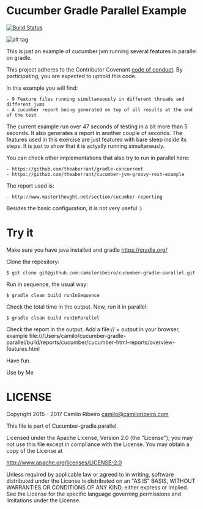 Cucumber Gradle Parallel Example
===============================

[![Build Status](https://travis-ci.org/camiloribeiro/cucumber-gradle-parallel.svg?branch=master)](https://travis-ci.org/camiloribeiro/cucumber-gradle-parallel)

![alt tag](https://raw.githubusercontent.com/camiloribeiro/cucumber-gradle-parallel/master/cucumber.png)

This is just an example of cucumber jvm running several features in parallel on gradle. 

This project adheres to the Contributor Covenant [code of conduct](CODE_OF_CONDUCT.md).
By participating, you are expected to uphold this code.

In this example you will find:

    - 9 Feature files running simultaneously in different threads and different jvms
    - A cucumber report being generated on top of all results at the end of the test
    
The current example run over 47 seconds of testing in a bit more than 5 seconds. It also generates a report in another couple of seconds. 
The features used in this exercise are just features with bare sleep inside its steps. It is just to show that it is actyally running simultaneusly.

You can check other implementations that also try to run in parallel here:

    - https://github.com/theaberrant/gradle-concurrent 
    - https://github.com/theaberrant/cucumber-jvm-groovy-rest-example

The report used is:

    - http://www.masterthought.net/section/cucumber-reporting

Besides the basic configuration, it is not very useful :)

Try it
========

Make sure you have java installed and gradle https://gradle.org/

Clone the repository:

    $ git clone git@github.com:camiloribeiro/cucumber-gradle-parallel.git

Run in sequence, the usual way:

    $ gradle clean build runInSequence

Check the total time in the output. Now, run it in parallel:

    $ gradle clean build runInParallel

Check the report in the output. 
Add a file:// + output in your browser, example file:///Users/camilo/cucumber-gradle-parallel/build/reports/cucumber/cucumber-html-reports/overview-features.html

Have fun.

Use by Me

LICENSE
=======

Copyright 2015 - 2017 Camilo Ribeiro camilo@camiloribeiro.com

This file is part of Cucumber-gradle.parallel.

Licensed under the Apache License, Version 2.0 (the "License"); you may not use this file except in compliance with the License. You may obtain a copy of the License at

http://www.apache.org/licenses/LICENSE-2.0

Unless required by applicable law or agreed to in writing, software distributed under the License is distributed on an "AS IS" BASIS, WITHOUT WARRANTIES OR CONDITIONS OF ANY KIND, either express or implied. See the License for the specific language governing permissions and limitations under the License.

